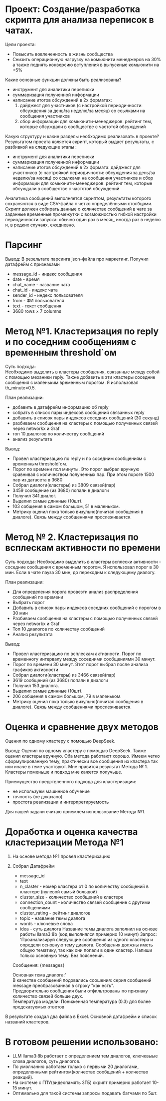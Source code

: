 # Проект: Создание/разработка скрипта для анализа переписок в чатах.
Цели проекта:
* Повысить вовлеченность в жизнь сообщества
* Снизить операционную нагрузку на комьюнити менеджеров на 30%
а также поднять конверсию вступления в выпускные комьюнити на +5%

Какие основные функции должны быть реализованы? 
* инструмент для аналитики переписки
* суммаризация полученной информации
* написание итогов обсуждений в 2х форматах:
  1. дайджест для участников (с настройкой периодичности: обсуждения за день/за неделю/за месяц) со ссылками на сообщения участников 
  2. сбор информации для комьюнити-менеджеров: рейтинг тем, которые обсуждали в сообществе с частотой обсуждений

Какую структуру и какие разделы необходимо реализовать в проекте?  
Результатом проекта является скрипт, который выдает результаты, с разбивкой на следующие этапы :
* инструмент для аналитики переписки 
* суммаризация полученной информации 
* написание итогов обсуждений в 2х формата: 
дайджест для участников (с настройкой периодичности: обсуждения за день/за неделю/за месяц) со ссылками на сообщения участников и сбор информации для комьюнити-менеджеров: рейтинг тем, которые обсуждали в сообществе с частотой обсуждений


Аналитика сообщений выполняется скриптом, результаты которого сохраняются в виде CSV-файла с четко определёнными столбцами. Скрипт должен собирать данные о количестве сообщений в чате за заданные временные промежутки с возможностью гибкой настройки периодичности запуска: обычно один раз в месяц, иногда раз в неделю и, в редких случаях, ежедневно. 

# Парсинг
Вывод: В резельтате парсинга json-файла про маркетинг. Получил датафрейм с признаками
* message_id - индекс сообщения
* date - время
* chat_name - название чата
* chat_id	- индекс чата
* sender_id	- индекс пользователя
* from - ФИ пользователя
* text - текст сообщения
* 3680 rows × 7 columns

# Метод №1. Кластеризация по reply и по соседним сообщениям с временным threshold`ом
Суть подхода:  
Необходимо выделить в кластеры сообщения, связанные между собой с помощью механики reply. Также добавить в эти кластеры соседние сообщения с маленьким временным порогом. Я использовал th_minute=0.5.  


План реализации:
* добавить в датафрейм информацию об reply
* собрать в список пары индексов сообщений связанных reply
* добавить в список пары индексов соседних сообщений (30 секунд)
* разбиваем сообщения на кластеры с помощью полученных связей через networkx и Graf
* топ 10 диалогов по количеству сообщений
* анализ результата

Вывод:
* Провел кластеризацию по reply и по соседним сообщениям с временным threshold`ом.
* Порог по времени пол минуты. Это порог выбрал вручную сравнивая с количеством полученных пар. При этом пороге 1500 пар из датасета в 3680
* Собрал диалоги(кластеры) из 3809 связей(пар)
* 3459 сообщение (из 3680) попали в диалоги
* Получил 341 диалог.
* Выделил самые длинные (10шт).
* 103 собщения в самом большом, 51 в маленьком.
* Метрику оценил пока только визульно(почитал сообщения в диалоге). Связь между сообщениями прослеживается.

# Метод № 2. Кластеризация по всплескам активности по времени
Суть подхода:
Необходимо выделить в кластеры всплески активности - соседние сообщения с временным порогом. Я использовал порог в 30 мин. Если в чате пауза 30 мин, до переходим к следующему диалогу.

План реализации:

* Для определения порога провезти анализ распределения сообщений по времени
* Выбрать порог
* Добавить в список пары индексов соседних сообщений с порогом в 30 мин
* Разбиваем сообщения на кластеры с помощью полученных связей через networkx и Graf
* Топ 10 диалогов по количеству сообщений
* Анализ результата

Вывод:
* Провел кластеризацию по всплескам активности. Порог по временногу интервалу между соседними сообщениями 30 минут.
* Порог по времени 30 минут. Этот порог выбрал после анализа графиков активности
* Собрал диалоги(кластеры) из 3466 связей(пар) 
* 3619 сообщений (из 3680) попали в диалоги
* Получил 153 диалога.
* Выделил самые длинные (10шт).
* 206 собщения в самом большом, 79 в маленьком.
* Метрику оценил пока только визульно(почитал сообщения в диалоге). Связь между сообщениями прослеживается.

# Оценка и сравнение двух методов
Оценил по одному кластеру с помощью DeepSeek.

Вывод: Оценил по одному кластеру с помощью DeepSeek. Также оценил кластеры вручную. Оба метода работают хорошо. Имеем четко сформулированную тему, практически все сообщения из кластера так или иначе в теме участвуют. Мне нравится результат Метода № 1. Кластеры поменьше и подход мне кажется получьше.  

Приемущество предствленного подхода для кластеризации:
* не используем машинное обучение
* точность (не доказано)
* простота реализации и интерпретируемость

Для нашей задачи считаю приемлем использование Метода №1.

# Доработка и оценка качества кластеризации Метода №1

1. На основе метода №1 провел кластеризацию
2. Собрал Датафрейм
    * message_id
    * text
    * n_claster - номер кластера от  0 по количеству сообщений в кластере (нулевой самый большой)
    * cluster_size - количество сообщений в кластере
    * connection_count - количество связей сообщение с другими сообщениями
    * cluster_rating - рейтинг диалогов
    * topic - название темы диалога
    * words - ключевые слова
    * idea - суть диалога
Название темы диалога заполнил на основе работы llama3:8b (код выполнялся примерно 10 минут)
Запрос:  'Проанализируй следующие сообщения из одного кластера и определи основную тему диалога.
    Сообщения должны иметь общую тематику, так как они попали в один кластер. Напиши только основную тему. Без пояснений.  

    Сообщения:
    {messages}

    Основная тема диалога:'  
В качестве сообщений подовались соошения: серия сообщений message преобразованная в строку "как есть".  
Предворительно сообщения были отфильтрованы по признаку количество связей больше двух.  
Температура модели: Пониженная температура (0.3) для более предсказуемых ответов  

В результате создал два файла в Excel. Основной датафрейм и список названий кластеров.
# В готовом решении использовано:
* LLM llama3:8b работает с определением тем диалогов, ключевыые слова диалогов, суть диалогов.
* По умолчанию работаем только с первыми 20 диалогами, определенными рейтингом(колчество сообщений + колчество реакций).
* На системе с ГПУ(видеопамять 3ГБ) скрипт примерно работает 10-15 минут.
* Оптимально для такой системы запросы подавать батчами по 5шт. 
